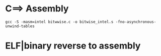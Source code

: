 
# C==> Assembly
```
gcc -S -masm=intel bitwwise.c -o bitwise_intel.s -fno-asynchronous-unwind-tables
```
# ELF|binary  reverse to assembly
```

```

